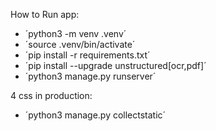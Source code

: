 How to Run app:
- ´python3 -m venv .venv´
- ´source .venv/bin/activate´
- ´pip install -r requirements.txt´
- ´pip install --upgrade unstructured[ocr,pdf]´
- ´python3 manage.py runserver´

4 css in production:
- ´python3 manage.py collectstatic´